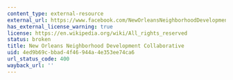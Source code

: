 ```yaml
---
content_type: external-resource
external_url: https://www.facebook.com/NewOrleansNeighborhoodDevelopmentCollaborative/about
has_external_license_warning: true
license: https://en.wikipedia.org/wiki/All_rights_reserved
status: broken
title: New Orleans Neighborhood Development Collaborative
uid: 4ed9b69c-bbad-4f46-944a-4e353ee74ca6
url_status_code: 400
wayback_url: ''
---
```

